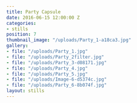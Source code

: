 ```yaml
---
title: Party Capsule
date: 2016-06-15 12:00:00 Z
categories:
- stills
position: 7
thumbnail_image: "/uploads/Party_1-a18ca3.jpg"
gallery:
- file: "/uploads/Party_1.jpg"
- file: "/uploads/Party_2filter.jpg"
- file: "/uploads/Party_3-d08171.jpg"
- file: "/uploads/Party_4.jpg"
- file: "/uploads/Party_5.jpg"
- file: "/uploads/Image-6-d5374c.jpg"
- file: "/uploads/Party_6-8b074f.jpg"
layout: stills
---
```


